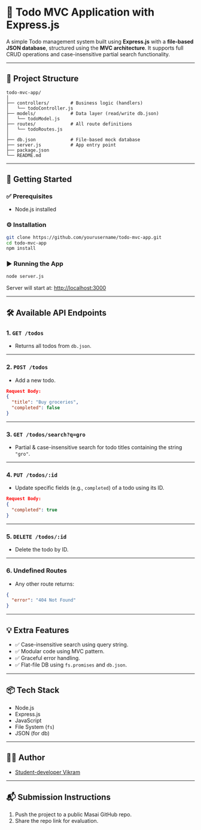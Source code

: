 # 📝 Todo MVC Application with Express.js

A simple Todo management system built using **Express.js** with a **file-based JSON database**, structured using the **MVC architecture**. It supports full CRUD operations and case-insensitive partial search functionality.

---

## 📁 Project Structure

```
todo-mvc-app/
│
├── controllers/        # Business logic (handlers)
│   └── todoController.js
├── models/             # Data layer (read/write db.json)
│   └── todoModel.js
├── routes/             # All route definitions
│   └── todoRoutes.js
│
├── db.json             # File-based mock database
├── server.js           # App entry point
├── package.json
└── README.md
```

---

## 🚀 Getting Started

### ✅ Prerequisites
- Node.js installed

### ⚙️ Installation

```bash
git clone https://github.com/yourusername/todo-mvc-app.git
cd todo-mvc-app
npm install
```

### ▶️ Running the App

```bash
node server.js
```

Server will start at: [http://localhost:3000](http://localhost:3000)

---

## 🛠️ Available API Endpoints

### 1. `GET /todos`
- Returns all todos from `db.json`.

---

### 2. `POST /todos`
- Add a new todo.
```json
Request Body:
{
  "title": "Buy groceries",
  "completed": false
}
```

---

### 3. `GET /todos/search?q=gro`
- Partial & case-insensitive search for todo titles containing the string `"gro"`.

---

### 4. `PUT /todos/:id`
- Update specific fields (e.g., `completed`) of a todo using its ID.
```json
Request Body:
{
  "completed": true
}
```

---

### 5. `DELETE /todos/:id`
- Delete the todo by ID.

---

### 6. Undefined Routes
- Any other route returns:
```json
{
  "error": "404 Not Found"
}
```

---

## 💡 Extra Features
- ✅ Case-insensitive search using query string.
- ✅ Modular code using MVC pattern.
- ✅ Graceful error handling.
- ✅ Flat-file DB using `fs.promises` and `db.json`.

---

## 📦 Tech Stack
- Node.js
- Express.js
- JavaScript
- File System (`fs`)
- JSON (for db)

---

## 🧑‍💻 Author
- [Student-developer Vikram](https://github.com/yourusername)

---

## 📬 Submission Instructions
1. Push the project to a public Masai GitHub repo.
2. Share the repo link for evaluation.
